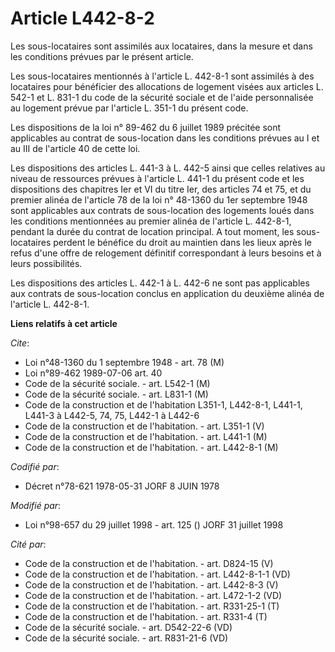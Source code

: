 # Article L442-8-2

Les sous-locataires sont assimilés aux locataires, dans la mesure et dans les conditions prévues par le présent article.

Les sous-locataires mentionnés à l'article L. 442-8-1 sont assimilés à des locataires pour bénéficier des allocations de
logement visées aux articles L. 542-1 et L. 831-1 du code de la sécurité sociale et de l'aide personnalisée au logement
prévue par l'article L. 351-1 du présent code.

Les dispositions de la loi n° 89-462 du 6 juillet 1989 précitée sont applicables au contrat de sous-location dans les
conditions prévues au I et au III de l'article 40 de cette loi.

Les dispositions des articles L. 441-3 à L. 442-5 ainsi que celles relatives au niveau de ressources prévues à l'article L.
441-1 du présent code et les dispositions des chapitres Ier et VI du titre Ier, des articles 74 et 75, et du premier alinéa
de l'article 78 de la loi n° 48-1360 du 1er septembre 1948 sont applicables aux contrats de sous-location des logements loués
dans les conditions mentionnées au premier alinéa de l'article L. 442-8-1, pendant la durée du contrat de location principal.
A tout moment, les sous-locataires perdent le bénéfice du droit au maintien dans les lieux après le refus d'une offre de
relogement définitif correspondant à leurs besoins et à leurs possibilités.

Les dispositions des articles L. 442-1 à L. 442-6 ne sont pas applicables aux contrats de sous-location conclus en
application du deuxième alinéa de l'article L. 442-8-1.

**Liens relatifs à cet article**

_Cite_:

  - Loi n°48-1360 du 1 septembre 1948 - art. 78 (M)
  - Loi n°89-462 1989-07-06 art. 40
  - Code de la sécurité sociale. - art. L542-1 (M)
  - Code de la sécurité sociale. - art. L831-1 (M)
  - Code de la construction et de l'habitation L351-1, L442-8-1, L441-1, L441-3 à L442-5, 74, 75, L442-1 à L442-6
  - Code de la construction et de l'habitation. - art. L351-1 (V)
  - Code de la construction et de l'habitation. - art. L441-1 (M)
  - Code de la construction et de l'habitation. - art. L442-8-1 (M)

_Codifié par_:

  - Décret n°78-621 1978-05-31 JORF 8 JUIN 1978

_Modifié par_:

  - Loi n°98-657 du 29 juillet 1998 - art. 125 () JORF 31 juillet 1998

_Cité par_:

  - Code de la construction et de l'habitation. - art. D824-15 (V)
  - Code de la construction et de l'habitation. - art. L442-8-1-1 (VD)
  - Code de la construction et de l'habitation. - art. L442-8-3 (V)
  - Code de la construction et de l'habitation. - art. L472-1-2 (VD)
  - Code de la construction et de l'habitation. - art. R331-25-1 (T)
  - Code de la construction et de l'habitation. - art. R331-4 (T)
  - Code de la sécurité sociale. - art. D542-22-6 (VD)
  - Code de la sécurité sociale. - art. R831-21-6 (VD)
